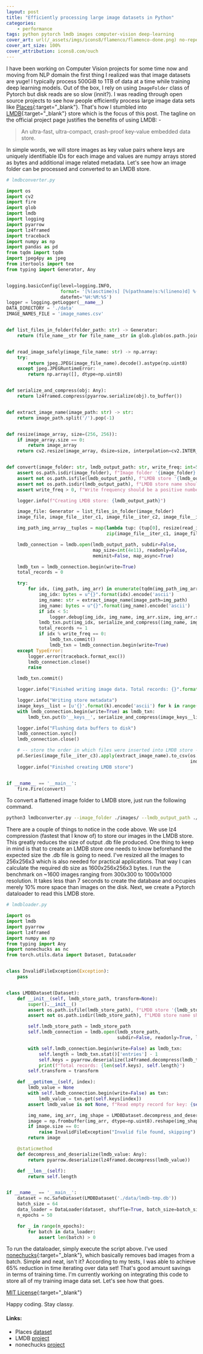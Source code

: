 ```yaml
---
layout: post
title: "Efficiently processing large image datasets in Python"
categories: 
    - performance
tags: python pytorch lmdb images computer-vision deep-learning
cover_art: url(/_assets/imgs/icons8/flamenco/flamenco-done.png) no-repeat right
cover_art_size: 100%
cover_attribution: icons8.com/ouch
---
```

<!-- <script type="module" src="/_assets/js/2019-05-18.js"></script> -->
I have been working on Computer Vision projects for some time now and moving from NLP domain the first thing I realized was that image datasets are yuge! I typically process 500GiB to 1TB of data at a time while training deep learning models. Out of the box, I rely on using `ImageFolder` class of Pytorch but disk reads are so slow (innit?). I was reading through open source projects <!--break--> to see how people efficiently process large image data sets like [Places](https://places2.csail.mit.edu/download.html){:target="_blank"}. That's how I stumbled into [LMDB](https://symas.com/lmdb/){:target="_blank"} store which is the focus of this post. The tagline on the official project page justifies the benefits of using LMDB: -

> An ultra-fast, ultra-compact, crash-proof key-value embedded data store.

In simple words, we will store images as key value pairs where keys are uniquely identifiable IDs for each image and values are numpy arrays stored as bytes and additional image related metadata. Let's see how an image folder can be processed and converted to an LMDB store.

```python
# lmdbconverter.py

import os
import cv2
import fire
import glob
import lmdb
import logging
import pyarrow
import lz4framed
import traceback
import numpy as np
import pandas as pd
from tqdm import tqdm
import jpeg4py as jpeg
from itertools import tee
from typing import Generator, Any


logging.basicConfig(level=logging.INFO,
                    format= '[%(asctime)s] [%(pathname)s:%(lineno)d] %(levelname)s - %(message)s',
                    datefmt='%H:%M:%S')
logger = logging.getLogger(__name__)
DATA_DIRECTORY = './data'
IMAGE_NAMES_FILE = 'image_names.csv'


def list_files_in_folder(folder_path: str) -> Generator:
    return (file_name__str for file_name__str in glob.glob(os.path.join(folder_path, "*.*")))


def read_image_safely(image_file_name: str) -> np.array:
    try:
        return jpeg.JPEG(image_file_name).decode().astype(np.uint8)
    except jpeg.JPEGRuntimeError:
        return np.array([], dtype=np.uint8)


def serialize_and_compress(obj: Any):
    return lz4framed.compress(pyarrow.serialize(obj).to_buffer())


def extract_image_name(image_path: str) -> str:
    return image_path.split('/').pop(-1)


def resize(image_array, size=(256, 256)):
    if image_array.size == 0:
        return image_array
    return cv2.resize(image_array, dsize=size, interpolation=cv2.INTER_CUBIC)


def convert(image_folder: str, lmdb_output_path: str, write_freq: int=5000):
    assert os.path.isdir(image_folder), f"Image folder '{image_folder}' does not exist"
    assert not os.path.isfile(lmdb_output_path), f"LMDB store '{lmdb_output_path} already exists"
    assert not os.path.isdir(lmdb_output_path), f"LMDB store name should a file, found directory: {lmdb_output_path}"
    assert write_freq > 0, f"Write frequency should be a positive number, found {write_freq}"

    logger.info(f"Creating LMDB store: {lmdb_output_path}")

    image_file: Generator = list_files_in_folder(image_folder)
    image_file, image_file__iter_c1, image_file__iter_c2, image_file__iter_c3 = tee(image_file, 4)

    img_path_img_array__tuples = map(lambda tup: (tup[0], resize(read_image_safely(tup[1]))),
                                     zip(image_file__iter_c1, image_file__iter_c2))

    lmdb_connection = lmdb.open(lmdb_output_path, subdir=False,
                                map_size=int(4e11), readonly=False,
                                meminit=False, map_async=True)

    lmdb_txn = lmdb_connection.begin(write=True)
    total_records = 0

    try:
        for idx, (img_path, img_arr) in enumerate(tqdm(img_path_img_array__tuples)):
            img_idx: bytes = u"{}".format(idx).encode('ascii')
            img_name: str = extract_image_name(image_path=img_path)
            img_name: bytes = u"{}".format(img_name).encode('ascii')
            if idx < 5:
                logger.debug(img_idx, img_name, img_arr.size, img_arr.shape)
            lmdb_txn.put(img_idx, serialize_and_compress((img_name, img_arr.tobytes(), img_arr.shape)))
            total_records += 1
            if idx % write_freq == 0:
                lmdb_txn.commit()
                lmdb_txn = lmdb_connection.begin(write=True)
    except TypeError:
        logger.error(traceback.format_exc())
        lmdb_connection.close()
        raise

    lmdb_txn.commit()

    logger.info("Finished writing image data. Total records: {}".format(total_records))

    logger.info("Writing store metadata")
    image_keys__list = [u'{}'.format(k).encode('ascii') for k in range(total_records)]
    with lmdb_connection.begin(write=True) as lmdb_txn:
        lmdb_txn.put(b'__keys__', serialize_and_compress(image_keys__list))

    logger.info("Flushing data buffers to disk")
    lmdb_connection.sync()
    lmdb_connection.close()

    # -- store the order in which files were inserted into LMDB store -- #
    pd.Series(image_file__iter_c3).apply(extract_image_name).to_csv(os.path.join(DATA_DIRECTORY, IMAGE_NAMES_FILE),
                                                                    index=False, header=False)
    logger.info("Finished creating LMDB store")


if __name__ == '__main__':
    fire.Fire(convert)
```

To convert a flattened image folder to LMDB store, just run the following command.

```bash
python3 lmdbconverter.py --image_folder ./images/ --lmdb_output_path ./data/lmdb-store.db
```

There are a couple of things to notice in the code above. We use lz4 compression (fastest that I know of) to store our images in the LMDB store. This greatly reduces the size of output .db file produced. One thing to keep in mind is that to create an LMDB store one needs to know beforehand the expected size the .db file is going to need. I've resized all the images to 256x256x3 which is also needed for practical applications. That way I can calculate the required db size as 1600x256x256x3 bytes. I run the benchmark on ~1600 images ranging from 300x300 to 1000x1000 resolution. It takes less than 7 seconds to create the database and occupies merely 10% more space than images on the disk. Next, we create a Pytorch dataloader to read this LMDB store.

```python
# lmdbloader.py

import os
import lmdb
import pyarrow
import lz4framed
import numpy as np
from typing import Any
import nonechucks as nc
from torch.utils.data import Dataset, DataLoader


class InvalidFileException(Exception):
    pass


class LMDBDataset(Dataset):
    def __init__(self, lmdb_store_path, transform=None):
        super().__init__()
        assert os.path.isfile(lmdb_store_path), f"LMDB store '{lmdb_store_path} does not exist"
        assert not os.path.isdir(lmdb_store_path), f"LMDB store name should a file, found directory: {lmdb_store_path}"

        self.lmdb_store_path = lmdb_store_path
        self.lmdb_connection = lmdb.open(lmdb_store_path,
                                         subdir=False, readonly=True, lock=False, readahead=False, meminit=False)

        with self.lmdb_connection.begin(write=False) as lmdb_txn:
            self.length = lmdb_txn.stat()['entries'] - 1
            self.keys = pyarrow.deserialize(lz4framed.decompress(lmdb_txn.get(b'__keys__')))
            print(f"Total records: {len(self.keys), self.length}")
        self.transform = transform

    def __getitem__(self, index):
        lmdb_value = None
        with self.lmdb_connection.begin(write=False) as txn:
            lmdb_value = txn.get(self.keys[index])
        assert lmdb_value is not None, f"Read empty record for key: {self.keys[index]}"

        img_name, img_arr, img_shape = LMDBDataset.decompress_and_deserialize(lmdb_value=lmdb_value)
        image = np.frombuffer(img_arr, dtype=np.uint8).reshape(img_shape)
        if image.size == 0:
            raise InvalidFileException("Invalid file found, skipping")
        return image

    @staticmethod
    def decompress_and_deserialize(lmdb_value: Any):
        return pyarrow.deserialize(lz4framed.decompress(lmdb_value))

    def __len__(self):
        return self.length


if __name__ == '__main__':
    dataset = nc.SafeDataset(LMDBDataset('./data/lmdb-tmp.db'))
    batch_size = 64
    data_loader = DataLoader(dataset, shuffle=True, batch_size=batch_size, num_workers=4, pin_memory=False)
    n_epochs = 50

    for _ in range(n_epochs):
        for batch in data_loader:
            assert len(batch) > 0
```

To run the dataloader, simply execute the script above. I've used [nonechucks](https://github.com/msamogh/nonechucks){:target="_blank"}, which basically removes bad images from a batch. Simple and neat, isn't it? According to my tests, I was able to achieve 65% reduction in time iterating over data set! That's good amount savings in terms of training time. I'm currently working on integrating this code to store all of my training image data set. Let's see how that goes.

[MIT License](/_assets/license.txt){:target="_blank"}

Happy coding. Stay classy.

#### Links:
 - Places [dataset](https://places2.csail.mit.edu/download.html)
 - LMDB [project](https://symas.com/lmdb/)
 - nonechucks [project](https://github.com/msamogh/nonechucks)
